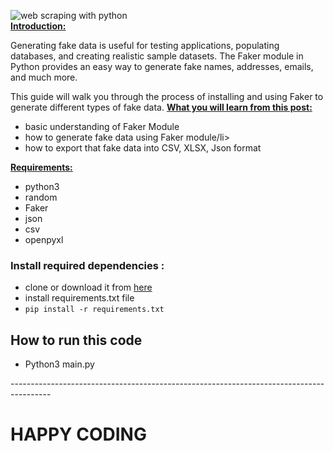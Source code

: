 ![web scraping with python](https://github.com/rajat4665/web-scraping-with-python/blob/master/WEB%20SCRAPING.jpg)
<br>
<span style="text-decoration: underline;"><strong>Introduction:</strong></span>

Generating fake data is useful for testing applications, populating databases, and creating realistic sample datasets. The Faker module in Python provides an easy way to generate fake names, addresses, emails, and much more.

This guide will walk you through the process of installing and using Faker to generate different types of fake data.
<span style="text-decoration: underline;"><strong>What you will learn from this post:</strong></span>
<ul>
	<li>basic understanding of Faker Module</li>
	<li>how to generate fake data using Faker module/li>
	<li>how to export that fake data into CSV, XLSX, Json format</li>
</ul>
<span style="text-decoration: underline;"><strong>Requirements:</strong></span>
<ul>
	<li>python3</li>
	<li>random</li>
	<li>Faker</li>
  <li>json</li>
  <li>csv</li>
  <li>openpyxl</li>
</ul>
<h3>Install required dependencies :</h3>
<ul>
	<li>clone or download it from <a href="[https://github.com/rajat4665/fake-data-generation-with-python]" target="_blank" rel="noopener">here</a></li>
	<li>install requirements.txt file</li>
	<li><code>pip install -r requirements.txt</code></li>

 </ul>

<h2> How to run this code</h2>
<ul>
	<li> Python3 main.py </li>
</ul>
----------------------------------------------------------------------------------------
<h1>HAPPY CODING</h1>
